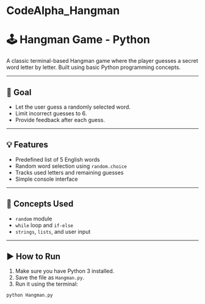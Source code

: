 # CodeAlpha_Hangman
# 🕹️ Hangman Game - Python

A classic terminal-based Hangman game where the player guesses a secret word letter by letter. Built using basic Python programming concepts.

---

## 🎯 Goal

- Let the user guess a randomly selected word.
- Limit incorrect guesses to 6.
- Provide feedback after each guess.

---

## 💡 Features

- Predefined list of 5 English words
- Random word selection using `random.choice`
- Tracks used letters and remaining guesses
- Simple console interface

---

## 🧠 Concepts Used

- `random` module
- `while` loop and `if-else`
- `strings`, `lists`, and user input

---

## ▶️ How to Run

1. Make sure you have Python 3 installed.
2. Save the file as `Hangman.py`.
3. Run it using the terminal:

```bash
python Hangman.py

